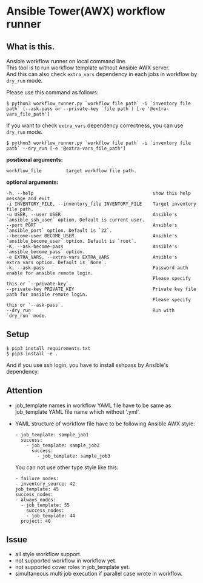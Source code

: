 # Ansible Tower(AWX) workflow runner

## What is this.
Ansible workflow runner on local command line.  
This tool is to run workflow template without Ansible AWX server.  
And this can also check `extra_vars` dependency in each jobs in workflow by `dry_run` mode.  

Please use this command as follows:  
```
$ python3 workflow_runner.py `workflow file path` -i `inventory file path` (--ask-pass or --private-key `file path`) [-e '@extra-vars_file_path']
```

If you want to check `extra_vars` dependency correctness, you can use `dry_run` mode.  
```
$ python3 workflow_runner.py `workflow file path` -i `inventory file path` --dry_run [-e '@extra-vars_file_path']
```

**positional arguments:**
```
workflow_file         target workflow file path.
```

**optional arguments:**
```
-h, --help                                            show this help message and exit
-i INVENTORY_FILE, --inventory_file INVENTORY_FILE    Target inventory file path.
-u USER, --user USER                                  Ansible's `ansible_ssh_user` option. Default is current user.
--port PORT                                           Ansible's `ansible_port` option. Default is `22`.
--become-user BECOME_USER                             Ansible's `ansible_become_user` option. Default is `root`.
-K, --ask-become-pass                                 Ansible's `ansible_become_pass` option.
-e EXTRA_VARS, --extra-vars EXTRA_VARS                Ansible's extra_vars option. Default is `None`.
-k, --ask-pass                                        Password auth enable for ansible remote login.
                                                      Please specify this or `--private-key`.
--private-key PRIVATE_KEY                             Private key file path for ansible remote login.
                                                      Please specify this or `--ask-pass`.
--dry_run                                             Run with `dry_run` mode.
```

## Setup
```
$ pip3 install requirements.txt
$ pip3 install -e .
```
And if you use ssh login, you have to install sshpass by Ansible's dependency.  


## Attention
- job_template names in workflow YAML file have to be same as job_template YAML file name which without '.yml'.
- YAML structure of workflow file have to be following Ansible AWX style:
  ```
  - job_template: sample_job1
    success:
      - job_template: sample_job2
        success:
          - job_template: sample_job3
  ```
  
  You can not use other type style like this:
  ```
  - failure_nodes:
  - inventory_source: 42
  job_template: 45
  success_nodes:
  - always_nodes:
    - job_template: 55
      success_nodes:
      - job_template: 44
    project: 40
  ```
  
## Issue
- all style workflow support.
- not supported workflow in workflow yet.
- not supported cover roles in job_template yet.
- simultaneous multi job execution if parallel case wrote in workflow.
